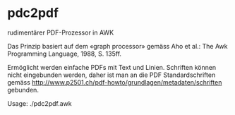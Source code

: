 # pdc2pdf
rudimentärer PDF-Prozessor in AWK

Das Prinzip basiert auf dem «graph processor» gemäss Aho et al.: The Awk Programming Language, 1988, S. 135ff.

Ermöglicht werden einfache PDFs mit Text und Linien. Schriften können nicht eingebunden werden, daher ist man an die PDF Standardschriften gemäss http://www.p2501.ch/pdf-howto/grundlagen/metadaten/schriften gebunden.

Usage: ./pdc2pdf.awk <PDC-File>
